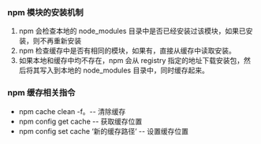 ### npm 模块的安装机制

1. npm 会检查本地的 node_modules 目录中是否已经安装过该模块，如果已安装，则不再重新安装
2. npm 检查缓存中是否有相同的模块，如果有，直接从缓存中读取安装。
3. 如果本地和缓存中均不存在，npm 会从 registry 指定的地址下载安装包，然后将其写入到本地的 node_modules 目录中，同时缓存起来。



### npm 缓存相关指令

+ npm cache clean -f。-- 清除缓存
+ npm config get cache  -- 获取缓存位置
+ npm config set cache ‘新的缓存路径’  -- 设置缓存位置